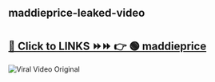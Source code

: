 
 ## maddieprice-leaked-video 

# <h2><a href="https://clipsfans.com/maddieprice&ref=git">🔗 Click to LINKS ⏩⏩ 👉 🟢 maddieprice </a></h2>

<a href="https://clipsfans.com/maddieprice&ref=git" rel="nofollow" data-target="animated-image.originalLink"><img src="https://i.ibb.co.com/xMMVF88/686577567.gif" alt="Viral Video Original" style="max-width: 100%; display: inline-block;" data-target="animated-image.originalImage"></a>
